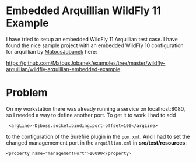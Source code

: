 Embedded Arquillian WildFly 11 Example
===

I have tried to setup an embedded WildFly 11 Arquillian test case. I have found the nice sample project with an embedded WildFly 10 configuration for arquillian by [MatousJobanek](https://github.com/MatousJobanek) here: 

<https://github.com/MatousJobanek/examples/tree/master/wildfly-arquillian/wildfly-arquillian-embedded-example>

Problem
===

On my workstation there was already running a service on localhost:8080, so I needed a way to define another port. To get it to work I had to add 

     <argLine>-Djboss.socket.binding.port-offset=100</argLine>
     
to the configuration of the Surefire plugin in the `pom.xml`. And I had to set the changed managemement port in the `arquillian.xml` in **src/test/resources**:

    <property name="managementPort">10090</property>  
